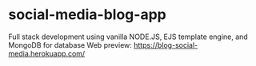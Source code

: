 # social-media-blog-app

Full stack development using vanilla NODE.JS, EJS template engine, and MongoDB for database
Web preview: https://blog-social-media.herokuapp.com/
